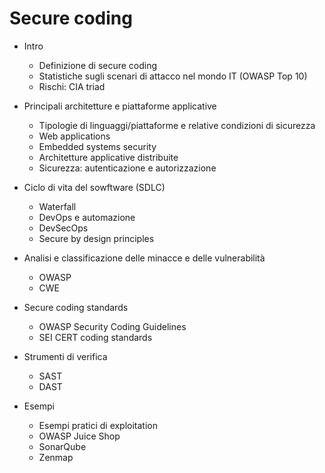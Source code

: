 # Secure coding

- Intro
  - Definizione di secure coding
  - Statistiche sugli scenari di attacco nel mondo IT (OWASP Top 10)
  - Rischi: CIA triad

- Principali architetture e piattaforme applicative
  - Tipologie di linguaggi/piattaforme e relative condizioni di sicurezza
  - Web applications
  - Embedded systems security
  - Architetture applicative distribuite
  - Sicurezza: autenticazione e autorizzazione

- Ciclo di vita del sowftware (SDLC)
  - Waterfall
  - DevOps e automazione
  - DevSecOps
  - Secure by design principles

- Analisi e classificazione delle minacce e delle vulnerabilità
  - OWASP
  - CWE

- Secure coding standards
  - OWASP Security Coding Guidelines
  - SEI CERT coding standards

- Strumenti di verifica
  - SAST
  - DAST

- Esempi
  - Esempi pratici di exploitation
  - OWASP Juice Shop
  - SonarQube
  - Zenmap